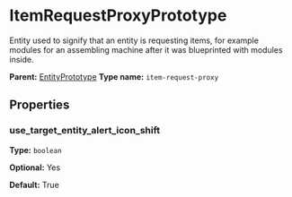 # ItemRequestProxyPrototype

Entity used to signify that an entity is requesting items, for example modules for an assembling machine after it was blueprinted with modules inside.

**Parent:** [EntityPrototype](EntityPrototype.md)
**Type name:** `item-request-proxy`

## Properties

### use_target_entity_alert_icon_shift

**Type:** `boolean`

**Optional:** Yes

**Default:** True

